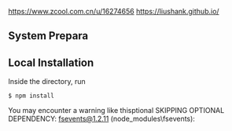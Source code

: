 https://www.zcool.com.cn/u/16274656
https://liushank.github.io/
## System Prepara

## Local Installation
Inside the directory, run
```
$ npm install
```
You may encounter a warning like thisptional SKIPPING OPTIONAL DEPENDENCY: fsevents@1.2.11 (node_modules\fsevents):
